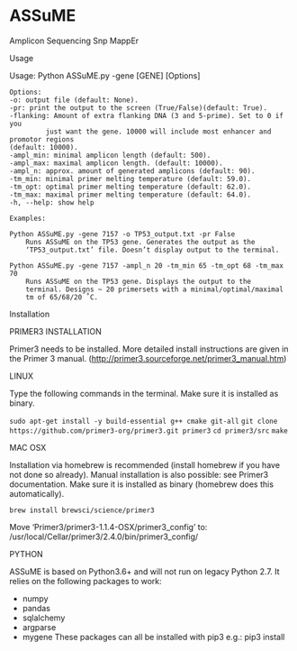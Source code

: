 # ASSuME
Amplicon Sequencing Snp MappEr

Usage

Usage: Python ASSuME.py -gene [GENE] [Options]

	Options:
	-o: output file (default: None).
	-pr: print the output to the screen (True/False)(default: True).
	-flanking: Amount of extra flanking DNA (3 and 5-prime). Set to 0 if you
         	 just want the gene. 10000 will include most enhancer and promotor regions
	(default: 10000).
 	-ampl_min: minimal amplicon length (default: 500).
 	-ampl_max: maximal amplicon length. (default: 10000).
  	-ampl_n: approx. amount of generated amplicons (default: 90).
  	-tm_min: minimal primer melting temperature (default: 59.0).
  	-tm_opt: optimal primer melting temperature (default: 62.0).
	-tm_max: maximal primer melting temperature (default: 64.0).
	-h, --help: show help

	Examples:

	Python ASSuME.py -gene 7157 -o TP53_output.txt -pr False
		Runs ASSuME on the TP53 gene. Generates the output as the          
		‘TP53_output.txt’ file. Doesn’t display output to the terminal.

	Python ASSuME.py -gene 7157 -ampl_n 20 -tm_min 65 -tm_opt 68 -tm_max 70
		Runs ASSuME on the TP53 gene. Displays the output to the 
		terminal. Designs ~ 20 primersets with a minimal/optimal/maximal 
		tm of 65/68/20 ˚C.

Installation

PRIMER3 INSTALLATION

Primer3 needs to be installed. More detailed install instructions are given in the Primer 3 manual.
(http://primer3.sourceforge.net/primer3_manual.htm)

LINUX

Type the following commands in the terminal. Make sure it is installed as binary.

`sudo apt-get install -y build-essential g++ cmake git-all`
`git clone https://github.com/primer3-org/primer3.git primer3`
`cd primer3/src`
`make`

MAC OSX

Installation via homebrew is recommended (install homebrew if you have not done
so already). Manual installation is also possible: see Primer3 documentation. 
Make sure it is installed as binary (homebrew does this automatically).

`brew install brewsci/science/primer3`

Move ‘Primer3/primer3-1.1.4-OSX/primer3_config’ to: /usr/local/Cellar/primer3/2.4.0/bin/primer3_config/

PYTHON 

ASSuME is based on Python3.6+ and will not run on legacy Python 2.7. It relies on the following packages to work:
-	numpy
-	pandas
-	sqlalchemy
-	argparse
-	mygene
These packages can all be installed with pip3 e.g.: pip3 install <module> 
